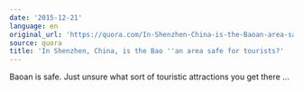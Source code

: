 ```yaml
---
date: '2015-12-21'
language: en
original_url: 'https://quora.com/In-Shenzhen-China-is-the-Baoan-area-safe-for-tourists/answer/Clément-Renaud'
source: quora
title: 'In Shenzhen, China, is the Bao ''an area safe for tourists?'
---
```


Baoan is safe. Just unsure what sort of touristic attractions you get
there ...
